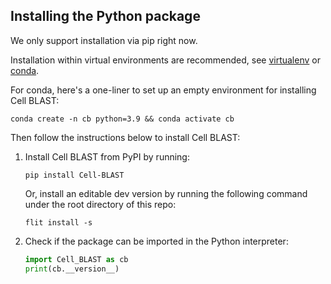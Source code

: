 ## Installing the Python package

We only support installation via pip right now.

Installation within virtual environments are recommended, see
[virtualenv](https://virtualenv.pypa.io/en/latest/) or
[conda](https://conda.io/docs/user-guide/tasks/manage-environments.html).

For conda, here's a one-liner to set up an empty environment
for installing Cell BLAST:

`conda create -n cb python=3.9 && conda activate cb`

Then follow the instructions below to install Cell BLAST:

1. Install Cell BLAST from PyPI by running:

   `pip install Cell-BLAST`

   Or, install an editable dev version by running the following command
   under the root directory of this repo:

   `flit install -s`

2. Check if the package can be imported in the Python interpreter:

   ```python
   import Cell_BLAST as cb
   print(cb.__version__)
   ```
